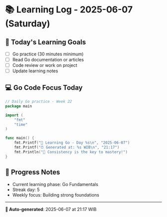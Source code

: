 # 📚 Learning Log - 2025-06-07 (Saturday)

## 🎯 Today's Learning Goals
- [ ] Go practice (30 minutes minimum)
- [ ] Read Go documentation or articles
- [ ] Code review or work on project
- [ ] Update learning notes

## 💻 Go Code Focus Today
```go
// Daily Go practice - Week 22
package main

import (
    "fmt"
    "time"
)

func main() {
    fmt.Printf("🚀 Learning Go - Day %s\n", "2025-06-07")
    fmt.Printf("⏰ Generated at: %s WIB\n", "21:17")
    fmt.Println("💪 Consistency is the key to mastery!")
}
```

## 🌟 Progress Notes
- Current learning phase: Go Fundamentals
- Streak day: 5
- Weekly focus: Building strong foundations

---
**🤖 Auto-generated**: 2025-06-07 at 21:17 WIB
